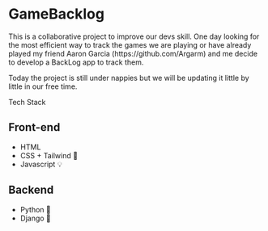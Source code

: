 <h1>GameBacklog</h1> This is a collaborative project to improve our devs skill. One day looking for the most efficient way to track the games we are playing or have already played my friend Aaron Garcia (https://github.com/Argarm) and me decide to develop a BackLog app to track them.

Today the project is still under nappies but we will be updating it little by little in our free time.

<bold>Tech Stack</bold>
<h2>Front-end</h2>
<ul>
<li>HTML</li>
<li>CSS + Tailwind 🍃</h2>
<li>Javascript 💡</h2>
</ul>
<h2>Backend</h2>
<ul>
<li>Python 🐍</h2>
<li>Django 🚀</h2>
</ul>
